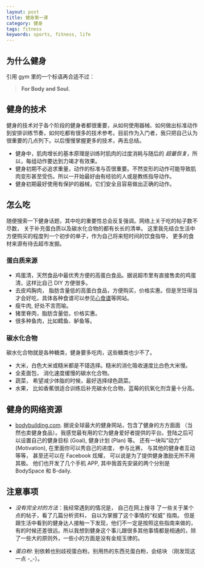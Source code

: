 ```yaml
---
layout: post
title: 健身第一课
category: 健身
tags: fitness
keywords: sports, fitness, life
---
```


## 为什么健身
引用 gym 里的一个标语再合适不过：
<!-- > **For Body and Soul.** -->
<blockquote> <p><strong>For Body and Soul.</strong></p> </blockquote>

## 健身的技术

健身的技术对于各个阶段的健身者都很重要，从如何使用器械、如何做出标准动作到安排训练节奏，如何吃都有很多的技术参考。目前作为入门者，我只把自己认为很重要的几点列下。以后慢慢掌握更多的技术，再去总结。

- 健身中，肌肉增长的基本原理是训练时肌肉的过度消耗与随后的 _超量恢复_，所以，每组动作要达到力竭才有效果。
- 健身初期不必追求重量，动作的标准与否很重要。不然变形的动作可能导致肌肉变形甚至受伤。所以一开始最好由有经验的人或是教练指导动作。
- 健身初期最好使用有保护的器械，它们安全且容易做出正确的动作。



## 怎么吃

随便搜索一下健身话题，其中吃的重要性总会反复强调。网络上关于吃的帖子数不尽数， 关于补充蛋白质以及碳水化合物的都有长长的清单。 这里我先结合生活中方便购买的程度列一个初步的单子，作为自己将来短时间的饮食指导， 更多的食材来源有待去超市发掘。

### 蛋白质来源

- 鸡蛋清，天然食品中最优秀方便的高蛋白食品。据说超市里有直接售卖的鸡蛋清，这样比自己 DIY 方便很多。
- 去皮鸡胸肉， 脂肪含量低的高蛋白食品，方便购买，价格实惠。但是烹饪得当才会好吃，具体各种食谱可以参见[心食谱](http://www.xinshipu.com/)等网站。
- 瘦牛肉, 好处不言而喻。
- 猪里脊肉，脂肪含量低，价格实惠。
- 很多种鱼肉，比如鳕鱼、鲈鱼等。

### 碳水化合物

碳水化合物就是各种糖类，健身要多吃肉，这些糖类也少不了。

- 大米，白色大米或糙米都是不错选择。糙米的消化吸收速度比白色大米慢。
- 全麦面包， 消化速度缓慢的碳水化合物。
- 蔬菜， 希望减少体脂的时候，最好选择绿色蔬菜。
- 水果， 比如香蕉很适合训练后补充碳水化合物，蓝莓的抗氧化剂含量十分高。



## 健身的网络资源

- [bodybuilding.com](http://www.bodybuilding.com/). 据说全球最大的健身网站，包含了健身的方方面面 （当然也卖健身食品）。我感觉最有用的它为健身爱好者提供的平台。登陆之后可以设置自己的健身目标 (Goal), 健身计划  (Plan) 等。 还有一块叫“动力” (Motivation), 在里面你可以秀自己的进度， 参与比赛， 与其他的健身者互动等等， 甚至还可以在 Facebook 炫耀， 可以说是为了提供健身激励无所不用其极。
他们也开发了几个手机 APP, 其中我首先安装的两个分别是 BodySpace 和 B-daily.


## 注意事项

- _没有完全对的方法_：我经常遇到的情况是， 自己在网上搜寻
了一些关于某个点的帖子，看了几篇分析资料， 自以为掌握了这个事情的“权威”
指南。 但是跟生活中看到的健身达人接触一下发现，他们不一定是按照这些指南来做的，有的时候还差很远。所以我想到健身这个事儿跟很多其他事情都是相通的，除了一些大的原则外，一些小的方面是没有金规玉律的。

- _蛋白粉_: 别依赖也别歧视蛋白粉。别用热的东西兑蛋白粉，会结块 （刚发现这一点 -_-）。
